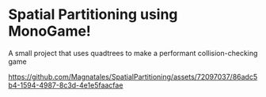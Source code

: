 # Spatial Partitioning using MonoGame!

A small project that uses quadtrees to make a performant collision-checking game

https://github.com/Magnatales/SpatialPartitioning/assets/72097037/86adc5b4-1594-4987-8c3d-4e1e5faacfae




